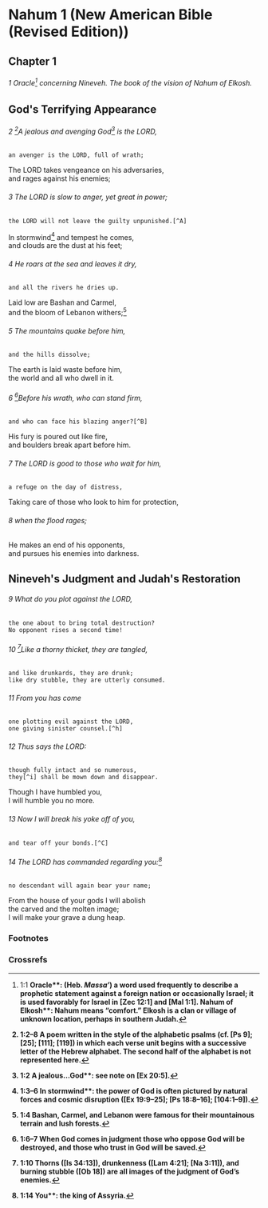 
# Nahum 1 (New American Bible (Revised Edition))
## Chapter 1

###### 1 Oracle[^a] concerning Nineveh. The book of the vision of Nahum of Elkosh.

## God's Terrifying Appearance

###### 2 [^b]A jealous and avenging God[^c] is the LORD,  
    an avenger is the LORD, full of wrath;  
The LORD takes vengeance on his adversaries,  
    and rages against his enemies;  

###### 3 The LORD is slow to anger, yet great in power;  
    the LORD will not leave the guilty unpunished.[^A]  
In stormwind[^d] and tempest he comes,  
    and clouds are the dust at his feet;  

###### 4 He roars at the sea and leaves it dry,  
    and all the rivers he dries up.  
Laid low are Bashan and Carmel,  
    and the bloom of Lebanon withers;[^e]  

###### 5 The mountains quake before him,  
    and the hills dissolve;  
The earth is laid waste before him,  
    the world and all who dwell in it.  

###### 6 [^f]Before his wrath, who can stand firm,  
    and who can face his blazing anger?[^B]  
His fury is poured out like fire,  
    and boulders break apart before him.  

###### 7 The LORD is good to those who wait for him,  
    a refuge on the day of distress,  
Taking care of those who look to him for protection,  

###### 8     when the flood rages;  
He makes an end of his opponents,  
    and pursues his enemies into darkness.

## Nineveh's Judgment and Judah's Restoration

###### 9 What do you plot against the LORD,  
    the one about to bring total destruction?  
    No opponent rises a second time!  

###### 10 [^g]Like a thorny thicket, they are tangled,  
    and like drunkards, they are drunk;  
    like dry stubble, they are utterly consumed.  

###### 11 From you has come  
    one plotting evil against the LORD,  
    one giving sinister counsel.[^h]  

###### 12 Thus says the LORD:  
    though fully intact and so numerous,  
    they[^i] shall be mown down and disappear.  
Though I have humbled you,  
    I will humble you no more.  

###### 13 Now I will break his yoke off of you,  
    and tear off your bonds.[^C]

###### 14 The LORD has commanded regarding you:[^j]  
    no descendant will again bear your name;  
From the house of your gods I will abolish  
    the carved and the molten image;  
    I will make your grave a dung heap.

### Footnotes
[^a]: 1:1 <b class="catch-word">Oracle**: (Heb. _Massa’_) a word used frequently to describe a prophetic statement against a foreign nation or occasionally Israel; it is used favorably for Israel in [Zec 12:1] and [Mal 1:1]. <b class="catch-word">Nahum of Elkosh**: Nahum means “comfort.” Elkosh is a clan or village of unknown location, perhaps in southern Judah.
[^b]: 1:2–8 A poem written in the style of the alphabetic psalms (cf. [Ps 9]; [25]; [111]; [119]) in which each verse unit begins with a successive letter of the Hebrew alphabet. The second half of the alphabet is not represented here.
[^c]: 1:2 <b class="catch-word">A jealous…God**: see note on [Ex 20:5].
[^d]: 1:3–6 <b class="catch-word">In stormwind**: the power of God is often pictured by natural forces and cosmic disruption ([Ex 19:9–25]; [Ps 18:8–16]; [104:1–9]).
[^e]: 1:4 Bashan, Carmel, and Lebanon were famous for their mountainous terrain and lush forests.
[^f]: 1:6–7 When God comes in judgment those who oppose God will be destroyed, and those who trust in God will be saved.
[^g]: 1:10 Thorns ([Is 34:13]), drunkenness ([Lam 4:21]; [Na 3:11]), and burning stubble ([Ob 18]) are all images of the judgment of God’s enemies.
[^h]: 1:11 <b class="catch-word">From you…giving sinister counsel**: addressed to Nineveh, the capital city of Sennacherib, king of Assyria, who besieged Jerusalem ca. 700 B.C.
[^i]: 1:12–13 <b class="catch-word">They**: the enemies of Judah. <b class="catch-word">You**: Judah. <b class="catch-word">His yoke**: the dominion of the Assyrian king over Judah.
[^j]: 1:14 <b class="catch-word">You**: the king of Assyria.

### Crossrefs
[^A]: Ex 34:6–7; Jl 2:13.
[^B]: Is 30:27–28; Zep 1:15.
[^C]: Is 9:4; 10:27.

